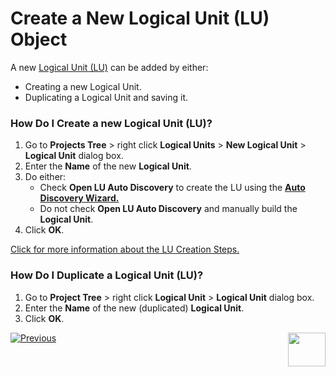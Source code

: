 # Create a New Logical Unit (LU) Object

A new [Logical Unit (LU)](https://github.com/k2view-academy/K2View-Academy/blob/master/articles/03_logical_units/01_LU_overview.md) can be added by either:
* Creating a new Logical Unit.
* Duplicating a Logical Unit and saving it. 

### How Do I Create a new Logical Unit (LU)?
1. Go to **Projects Tree** > right click **Logical Units** > **New Logical Unit** > **Logical Unit** dialog box. 
2. Enter the **Name** of the new **Logical Unit**. 
3. Do either: 
    * Check **Open LU Auto Discovery** to create the LU using the [**Auto Discovery Wizard.**](https://github.com/k2view-academy/K2View-Academy/blob/master/articles/03_logical_units/06_auto_discovery_wizard.md) 
    * Do not check **Open LU Auto Discovery** and manually build the **Logical Unit**. 
4. Click **OK**.

[Click for more information about the LU Creation Steps.](https://github.com/k2view-academy/K2View-Academy/blob/master/articles/03_logical_units/02_create_a_logical_unit_flow.md)


### How Do I Duplicate a Logical Unit (LU)?
1. Go to **Project Tree** > right click **Logical Unit** > **Logical Unit** dialog box. 
2. Enter the **Name** of the new (duplicated) **Logical Unit**. 
3. Click **OK**.  


[![Previous](https://github.com/k2view-academy/K2View-Academy/blob/master/articles/images/Previous.png)](https://github.com/k2view-academy/K2View-Academy/blob/master/articles/03_logical_units/04_LU_properties.md)[<img align="right" width="60" height="54" src="https://github.com/k2view-academy/K2View-Academy/blob/master/articles/images/Next.png">](https://github.com/k2view-academy/K2View-Academy/blob/master/articles/03_logical_units/06_auto_discovery_wizard.md)
